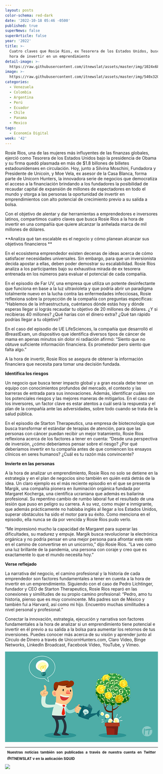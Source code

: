 ```yaml
---
layout: posts
color-schema: red-dark
date: '2022-10-18 05:46 -0500'
published: true
superNews: false
superArticle: false
year: '2022'
title: >-
  Cuatro claves que Rosie Rios, ex Tesorera de los Estados Unidos, busca a la
  hora de invertir en un emprendimiento
detail-image: >-
  https://raw.githubusercontent.com/itnewslat/assets/master/img/1024x680/Inversion-Inteligente-g.jpg
image: >-
  https://raw.githubusercontent.com/itnewslat/assets/master/img/540x320/Inversion-Inteligente-p.jpg
categories:
  - Venezuela
  - Colombia
  - Argentina
  - Perú
  - Ecuador
  - Chile
  - Panama
  - Mexico
tags:
  - Economía Digital
week: '42'
---
```

Rosie Rios, una de las mujeres más influyentes de las finanzas globales, ejerció como Tesorera de los Estados Unidos bajo la presidencia de Obama y su firma quedó plasmada en más de $1.8 billones de billetes estadounidenses en circulación. Hoy, junto a Silvina Moschini, Fundadora y Presidente de Unicoin, y Moe Vela, ex asesor de la Casa Blanca, forma parte de Unicorn Hunters, la innovadora serie de negocios que democratiza el acceso a la financiación brindando a los fundadores la posibilidad de recaudar capital de expansión de millones de espectadores en todo el mundo y otorga a las personas la oportunidad de invertir en emprendimientos con alto potencial de crecimiento previo a su salida a bolsa. 

Con el objetivo de alentar y dar herramientas a emprendedores e inversores latinos, compartimos cuatro claves que busca Rosie Rios a la hora de invertir en una compañía que quiere alcanzar la anhelada marca de mil millones de dólares.

**Analiza qué tan escalable es el negocio y cómo planean alcanzar sus objetivos financieros **

En el ecosistema emprendedor existen decenas de ideas acerca de cómo satisfacer necesidades universales. Sin embargo, para que un inversionista decida apostar a ellas, deben poder demostrar su escalabilidad. Rosie Ríos analiza a los participantes bajo su exhaustiva mirada de ex tesorera entrenada en los números para evaluar el potencial de cada compañía. 
 
En el episodio de Far UV, una empresa que utiliza un potente desinfectante que funciona en base a la luz ultravioleta y que podría abrir un paradigma totalmente nuevo en la lucha contra las enfermedades infecciosas, Rosie reflexiona sobre la proyección de la compañía con preguntas específicas: “Hablemos de la infraestructura, cuéntanos dónde estás hoy y dónde esperas llegar si lográs recaudar tu objetivo de 20 millones de dólares. ¿Y si recibieras 40 millones? ¿Qué harías con el dinero extra? ¿Qué tan rápido podrías llegar a tu objetivo?”
 
En el caso del episodio de UE LifeSciences, la compañía que desarrolló el iBreastExam, un dispositivo que identifica diversos tipos de cáncer de mama en apenas minutos sin dolor ni radiación afirmó: “Siento que no obtuve suficiente información financiera. Es prometedor pero siento que falta algo.”
 
A la hora de invertir, Rosie Ríos se asegura de obtener la información financiera que necesita para tomar una decisión fundada. 
 
**Identifica los riesgos**
 
Un negocio que busca tener impacto global y a gran escala debe tener un equipo con conocimientos profundos del mercado, el contexto y las barreras de entrada para sus innovaciones. Además, identificar cuáles son los potenciales riesgos y las mejores maneras de mitigarlos. En el caso de los inversores, un factor clave es estar atentos a cuál será la respuesta y el plan de la compañía ante las adversidades, sobre todo cuando se trata de la salud pública. 
 
En el episodio de Starton Therapeutics, una empresa de biotecnología que busca transformar el estándar de terapias de atención, para que las personas con cáncer puedan recibir un mejor tratamiento, Rosie Rios reflexiona acerca de los factores a tener en cuenta:  “Desde una perspectiva de inversión, ¿cómo deberíamos pensar sobre el riesgo? ¿Por qué deberíamos invertir en tu compañía antes de que comiencen los ensayos clínicos en seres humanos? ¿Cuál es tu razón más convincente?
 
**Invierte en las personas**

A la hora de analizar un emprendimiento, Rosie Rios no solo se detiene en la estrategia y en el plan de negocios sino también en quién está detrás de la idea. Un claro ejemplo es el más reciente episodio en el que se presenta Margik, una compañía pionera en iluminación orgánica fundada por Margaret Kocherga, una científica ucraniana que además es bailarina profesional. Su repentino cambio de rumbo laboral fue el resultado de una lesión que puso en peligro su carrera. A su vez, como mujer e inmigrante, que además prácticamente no hablaba inglés al llegar a los Estados Unidos, superar obstáculos ha sido el motor para su éxito. Como menciona en el episodio, ella nunca se da por vencida y Rosie Rios pudo verlo. 

“Me impresionó mucho la capacidad de Margaret para superar las dificultades, su madurez y empuje. Margik busca revolucionar la electrónica orgánica y no podría pensar en una mejor persona para afrontar este reto en el camino de convertirse en un unicornio,” dijo Rosie Rios. ”La veo como una luz brillante de la pandemia, una persona con coraje y creo que es exactamente lo que el mundo necesita hoy.”

**Verse reflejado**

La narrativa del negocio, el camino profesional y la historia de cada emprendedor son factores fundamentales a tener en cuenta a la hora de invertir en un emprendimiento. Siguiendo con el caso de Pedro Lichtinger, fundador y CEO de Starton Therapeutics, Rosie Rios reparó en las conexiones y similitudes de su propio camino profesional: “Pedro, amo tu historia, pienso que es muy convincente. Mis padres son de México y también fui a Harvard, así como mi hijo. Encuentro muchas similitudes a nivel personal y profesional.”
 
Conectar la innovación, estrategia, ejecución y narrativa son factores fundamentales a la hora de analizar si un emprendimiento tiene potencial e invertir en él previo a su salida a la bolsa para aumentar los retornos de tus inversiones. Puedes conocer más acerca de su visión y aprender junto al Círculo de Dinero a través de UnicornHunters.com, Claro Video, Binge Networks, LinkedIn Broadcast, Facebook Video, YouTube, y Vimeo. 

![](https://raw.githubusercontent.com/itnewslat/assets/master/img/540x320/Inversion-Inteligente-p.jpg)

<table style="height: 42px;" width="569">
<tbody>
<tr>
<td style="text-align: justify;"><sub><strong>Nuestras noticias también son publicadas a través de nuestra cuenta en Twitter <a href="https://twitter.com/itnewslat?lang=es">@ITNEWSLAT</a> y en la aplicación <a href="https://squidapp.co/en/">SQUID</a></strong></sub></td>
</tr>
</tbody>
</table>

<img src="https://tracker.metricool.com/c3po.jpg?hash=56f88a41e39ab42c063cc51676587a04"/>